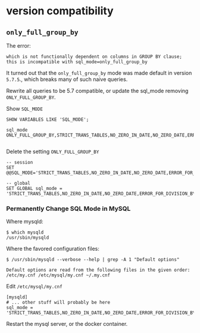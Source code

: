 # version compatibility

## `only_full_group_by`

The error:

```
which is not functionally dependent on columns in GROUP BY clause; this is incompatible with sql_mode=only_full_group_by

```

It turned out that the `only_full_group_by` mode was made default in version `5.7.5`., which breaks many of such naive queries.

Rewrite all queries to be 5.7 compatible, or update the sql_mode removing `ONLY_FULL_GROUP_BY`.

Show `SQL_MODE`

```
SHOW VARIABLES LIKE 'SQL_MODE';

sql_mode ONLY_FULL_GROUP_BY,STRICT_TRANS_TABLES,NO_ZERO_IN_DATE,NO_ZERO_DATE,ERROR_FOR_DIVISION_BY_ZERO,NO_ENGINE_SUBSTITUTION


```

Delete the setting `ONLY_FULL_GROUP_BY`

```
-- session
SET @@SQL_MODE='STRICT_TRANS_TABLES,NO_ZERO_IN_DATE,NO_ZERO_DATE,ERROR_FOR_DIVISION_BY_ZERO,NO_ENGINE_SUBSTITUTION';

-- global
SET GLOBAL sql_mode = 'STRICT_TRANS_TABLES,NO_ZERO_IN_DATE,NO_ZERO_DATE,ERROR_FOR_DIVISION_BY_ZERO,NO_ENGINE_SUBSTITUTION';

```

### Permanently Change SQL Mode in MySQL

Where mysqld:

```
$ which mysqld
/usr/sbin/mysqld
```

Where the favored configuration files:

```
$ /usr/sbin/mysqld --verbose --help | grep -A 1 "Default options"

Default options are read from the following files in the given order:
/etc/my.cnf /etc/mysql/my.cnf ~/.my.cnf
```

Edit `/etc/mysql/my.cnf`

```
[mysqld]
# ... other stuff will probably be here
sql_mode = 'STRICT_TRANS_TABLES,NO_ZERO_IN_DATE,NO_ZERO_DATE,ERROR_FOR_DIVISION_BY_ZERO,NO_ENGINE_SUBSTITUTION'
```

Restart the mysql server, or the docker container.
